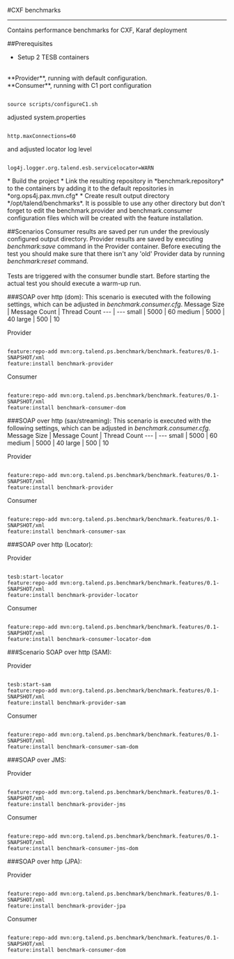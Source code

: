 #CXF benchmarks

- - -

Contains performance benchmarks for CXF, Karaf deployment

##Prerequisites
* Setup 2 TESB containers
<br />
**Provider**, running with default configuration.
<br />
**Consumer**, running with C1 port configuration
<pre><code>
source scripts/configureC1.sh
</pre></code>
adjusted system.properties
<pre><code>
http.maxConnections=60
</code></pre>
and adjusted locator log level
<pre><code>
log4j.logger.org.talend.esb.servicelocator=WARN
</pre></code>
* Build the project
* Link the resulting repository in *benchmark.repository* to the containers by adding it to the default repositories in
 *org.ops4j.pax.mvn.cfg*
* Create result output directory */opt/talend/benchmarks*. It is possible to use any other directory but don't 
forget to edit the benchmark.provider and benchmark.consumer configuration files which will be created with the feature
installation.

##Scenarios
Consumer results are saved per run under the previously configured output directory. Provider results are saved 
by executing *benchmark:save* command in the Provider container. Before executing the test you should make sure
that there isn't any 'old' Provider data by running *benchmark:reset* command.
<br/>
<br/>
Tests are triggered with the consumer bundle start. Before starting the actual test you should execute a warm-up run.

###SOAP over http (dom):
This scenario is executed with the following settings, which can be adjusted in *benchmark.consumer.cfg*. 
Message Size | Message Count | Thread Count
--- | ---
small | 5000 | 60
medium | 5000 | 40
large | 500 | 10
<p>Provider</p>
<pre><code>
feature:repo-add mvn:org.talend.ps.benchmark/benchmark.features/0.1-SNAPSHOT/xml
feature:install benchmark-provider
</code></pre>
<p>Consumer</p>
<pre><code>
feature:repo-add mvn:org.talend.ps.benchmark/benchmark.features/0.1-SNAPSHOT/xml
feature:install benchmark-consumer-dom
</code></pre>

###SOAP over http (sax/streaming):
This scenario is executed with the following settings, which can be adjusted in *benchmark.consumer.cfg*. 
Message Size | Message Count | Thread Count
--- | ---
small | 5000 | 60
medium | 5000 | 40
large | 500 | 10
<p>Provider</p>
<pre><code>
feature:repo-add mvn:org.talend.ps.benchmark/benchmark.features/0.1-SNAPSHOT/xml
feature:install benchmark-provider
</code></pre>
<p>Consumer</p>
<pre><code>
feature:repo-add mvn:org.talend.ps.benchmark/benchmark.features/0.1-SNAPSHOT/xml
feature:install benchmark-consumer-sax
</code></pre>

###SOAP over http (Locator):
<p>Provider</p>
<pre><code>
tesb:start-locator
feature:repo-add mvn:org.talend.ps.benchmark/benchmark.features/0.1-SNAPSHOT/xml
feature:install benchmark-provider-locator
</code></pre>
<p>Consumer</p>
<pre><code>
feature:repo-add mvn:org.talend.ps.benchmark/benchmark.features/0.1-SNAPSHOT/xml
feature:install benchmark-consumer-locator-dom
</code></pre>

###Scenario SOAP over http (SAM):
<p>Provider</p>
<pre><code>
tesb:start-sam
feature:repo-add mvn:org.talend.ps.benchmark/benchmark.features/0.1-SNAPSHOT/xml
feature:install benchmark-provider-sam
</code></pre>
<p>Consumer</p>
<pre><code>
feature:repo-add mvn:org.talend.ps.benchmark/benchmark.features/0.1-SNAPSHOT/xml
feature:install benchmark-consumer-sam-dom
</code></pre>

###SOAP over JMS:
<p>Provider</p>
<pre><code>
feature:repo-add mvn:org.talend.ps.benchmark/benchmark.features/0.1-SNAPSHOT/xml
feature:install benchmark-provider-jms
</code></pre>
<p>Consumer</p>
<pre><code>
feature:repo-add mvn:org.talend.ps.benchmark/benchmark.features/0.1-SNAPSHOT/xml
feature:install benchmark-consumer-jms-dom
</code></pre>

###SOAP over http (JPA):
<p>Provider</p>
<pre><code>
feature:repo-add mvn:org.talend.ps.benchmark/benchmark.features/0.1-SNAPSHOT/xml
feature:install benchmark-provider-jpa
</code></pre>
<p>Consumer</p>
<pre><code>
feature:repo-add mvn:org.talend.ps.benchmark/benchmark.features/0.1-SNAPSHOT/xml
feature:install benchmark-consumer-dom
</code></pre>
